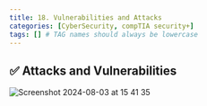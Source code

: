 ```yaml
---
title: 18. Vulnerabilities and Attacks
categories: [CyberSecurity, compTIA security+]
tags: [] # TAG names should always be lowercase
---
```


## ✅ Attacks and Vulnerabilities

![Screenshot 2024-08-03 at 15 41 35](https://github.com/user-attachments/assets/8dfa3b16-d974-4363-8535-76cb07f433ca)
